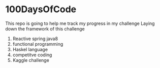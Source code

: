 # 100DaysOfCode
This repo is going to help me track my progress in my challenge
Laying down the framework of this challenge 
1. Reactive spring java8 
2. functional programming 
3. Haskel language 
4. competitve coding 
5. Kaggle challenge 
